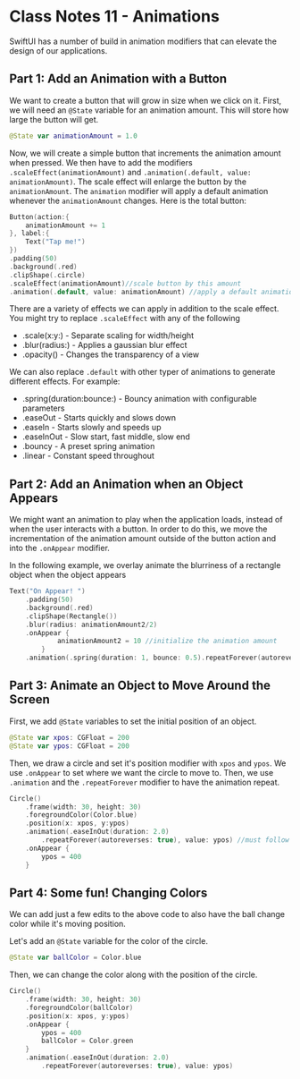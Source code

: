 # Class Notes 11 - Animations

SwiftUI has a number of build in animation modifiers that can elevate the design of our applications.

## Part 1: Add an Animation with a Button
We want to create a button that will grow in size when we click on it. First, we will need an `@State` variable for an animation amount. This will store how large the button will get.
```swift
@State var animationAmount = 1.0
```

Now, we will create a simple button that increments the animation amount when pressed. We then have to add the modifiers `.scaleEffect(animationAmount)` and `.animation(.default, value: animationAmount)`. The scale effect will enlarge the button by the `animationAmount`. The `animation` modifier will apply a default animation whenever the `animationAmount` changes. Here is the total button: 
```swift
Button(action:{
    animationAmount += 1
}, label:{
    Text("Tap me!")
})
.padding(50)
.background(.red)
.clipShape(.circle)
.scaleEffect(animationAmount)//scale button by this amount
.animation(.default, value: animationAmount) //apply a default animation when the amount changes 
```
There are a variety of effects we can apply in addition to the scale effect. You might try to replace `.scaleEffect` with any of the following 

- .scale(x:y:) - Separate scaling for width/height
- .blur(radius:) - Applies a gaussian blur effect
- .opacity() - Changes the transparency of a view

We can also replace `.default` with other typer of animations to generate different effects. For example:

- .spring(duration:bounce:) - Bouncy animation with configurable parameters
- .easeOut - Starts quickly and slows down
- .easeIn - Starts slowly and speeds up
- .easeInOut - Slow start, fast middle, slow end
- .bouncy - A preset spring animation
- .linear - Constant speed throughout

## Part 2: Add an Animation when an Object Appears
We might want an animation to play when the application loads, instead of when the user interacts with a button. In order to do this, we move the incrementation of the animation amount outside of the button action and into the `.onAppear` modifier. 

In the following example, we overlay animate the blurriness of a rectangle object when the object appears

```swift
Text("On Appear! ")
    .padding(50)
    .background(.red)
    .clipShape(Rectangle())
    .blur(radius: animationAmount2/2)
    .onAppear {
            animationAmount2 = 10 //initialize the animation amount
        }
    .animation(.spring(duration: 1, bounce: 0.5).repeatForever(autoreverses: true), value:animationAmount2)
```

## Part 3: Animate an Object to Move Around the Screen

First, we add `@State` variables to set the initial position of an object.

```swift
@State var xpos: CGFloat = 200
@State var ypos: CGFloat = 200
```
Then, we draw a circle and set it's position modifier with `xpos` and `ypos`. We use `.onAppear` to set where we want the circle to move to. Then, we use `.animation` and the `.repeatForever` modifier to have the animation repeat.

```swift
Circle()
    .frame(width: 30, height: 30)
    .foregroundColor(Color.blue)
    .position(x: xpos, y:ypos)
    .animation(.easeInOut(duration: 2.0)
        .repeatForever(autoreverses: true), value: ypos) //must follow position modifier
    .onAppear {
        ypos = 400
    }
```


## Part 4: Some fun! Changing Colors
We can add just a few edits to the above code to also have the ball change color while it's moving position.

Let's add an `@State` variable for the color of the circle.

```swift
@State var ballColor = Color.blue
```
Then, we can change the color along with the position of the circle.

```swift
Circle()
    .frame(width: 30, height: 30)
    .foregroundColor(ballColor)
    .position(x: xpos, y:ypos)
    .onAppear {
        ypos = 400
        ballColor = Color.green
    }
    .animation(.easeInOut(duration: 2.0)
        .repeatForever(autoreverses: true), value: ypos)
```
